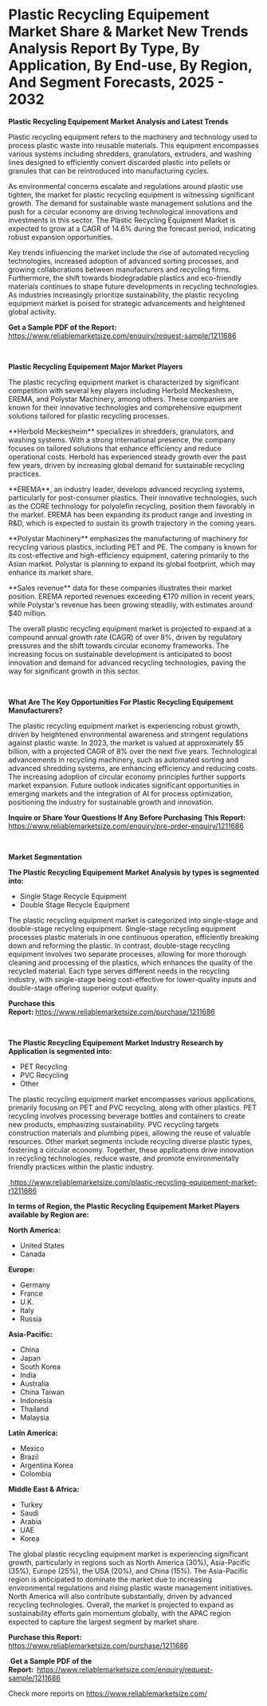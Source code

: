 <p><h1>Plastic Recycling Equipement Market Share & Market New Trends Analysis Report By Type, By Application, By End-use, By Region, And Segment Forecasts, 2025 - 2032</h1></p><p><strong>Plastic Recycling Equipement Market Analysis and Latest Trends</strong></p>
<p><p>Plastic recycling equipment refers to the machinery and technology used to process plastic waste into reusable materials. This equipment encompasses various systems including shredders, granulators, extruders, and washing lines designed to efficiently convert discarded plastic into pellets or granules that can be reintroduced into manufacturing cycles. </p><p>As environmental concerns escalate and regulations around plastic use tighten, the market for plastic recycling equipment is witnessing significant growth. The demand for sustainable waste management solutions and the push for a circular economy are driving technological innovations and investments in this sector. The Plastic Recycling Equipment Market is expected to grow at a CAGR of 14.6% during the forecast period, indicating robust expansion opportunities. </p><p>Key trends influencing the market include the rise of automated recycling technologies, increased adoption of advanced sorting processes, and growing collaborations between manufacturers and recycling firms. Furthermore, the shift towards biodegradable plastics and eco-friendly materials continues to shape future developments in recycling technologies. As industries increasingly prioritize sustainability, the plastic recycling equipment market is poised for strategic advancements and heightened global activity.</p></p>
<p><strong>Get a Sample PDF of the Report:&nbsp;</strong> <a href="https://www.reliablemarketsize.com/enquiry/request-sample/1211686?utm_campaign=2941&utm_medium=2&utm_source=Github&utm_content=ia&utm_term=24032025&utm_id=plastic-recycling-equipement">https://www.reliablemarketsize.com/enquiry/request-sample/1211686</a></p>
<p>&nbsp;</p>
<p><strong>Plastic Recycling Equipement Major Market Players</strong></p>
<p><p>The plastic recycling equipment market is characterized by significant competition with several key players including Herbold Meckesheim, EREMA, and Polystar Machinery, among others. These companies are known for their innovative technologies and comprehensive equipment solutions tailored for plastic recycling processes.</p><p>**Herbold Meckesheim** specializes in shredders, granulators, and washing systems. With a strong international presence, the company focuses on tailored solutions that enhance efficiency and reduce operational costs. Herbold has experienced steady growth over the past few years, driven by increasing global demand for sustainable recycling practices.</p><p>**EREMA**, an industry leader, develops advanced recycling systems, particularly for post-consumer plastics. Their innovative technologies, such as the CORE technology for polyolefin recycling, position them favorably in the market. EREMA has been expanding its product range and investing in R&D, which is expected to sustain its growth trajectory in the coming years.</p><p>**Polystar Machinery** emphasizes the manufacturing of machinery for recycling various plastics, including PET and PE. The company is known for its cost-effective and high-efficiency equipment, catering primarily to the Asian market. Polystar is planning to expand its global footprint, which may enhance its market share.</p><p>**Sales revenue** data for these companies illustrates their market position. EREMA reported revenues exceeding €170 million in recent years, while Polystar’s revenue has been growing steadily, with estimates around $40 million. </p><p>The overall plastic recycling equipment market is projected to expand at a compound annual growth rate (CAGR) of over 8%, driven by regulatory pressures and the shift towards circular economy frameworks. The increasing focus on sustainable development is anticipated to boost innovation and demand for advanced recycling technologies, paving the way for significant growth in this sector.</p></p>
<p>&nbsp;</p>
<p><strong>What Are The Key Opportunities For Plastic Recycling Equipement Manufacturers?</strong></p>
<p><p>The plastic recycling equipment market is experiencing robust growth, driven by heightened environmental awareness and stringent regulations against plastic waste. In 2023, the market is valued at approximately $5 billion, with a projected CAGR of 8% over the next five years. Technological advancements in recycling machinery, such as automated sorting and advanced shredding systems, are enhancing efficiency and reducing costs. The increasing adoption of circular economy principles further supports market expansion. Future outlook indicates significant opportunities in emerging markets and the integration of AI for process optimization, positioning the industry for sustainable growth and innovation.</p></p>
<p><strong>Inquire or Share Your Questions If Any Before Purchasing This Report:</strong> <a href="https://www.reliablemarketsize.com/enquiry/pre-order-enquiry/1211686?utm_campaign=2941&utm_medium=2&utm_source=Github&utm_content=ia&utm_term=24032025&utm_id=plastic-recycling-equipement">https://www.reliablemarketsize.com/enquiry/pre-order-enquiry/1211686</a></p>
<p>&nbsp;</p>
<p><strong>Market Segmentation</strong></p>
<p><strong>The Plastic Recycling Equipement Market Analysis by types is segmented into:</strong></p>
<p><ul><li>Single Stage Recycle Equipment</li><li>Double Stage Recycle Equipment</li></ul></p>
<p><p>The plastic recycling equipment market is categorized into single-stage and double-stage recycling equipment. Single-stage recycling equipment processes plastic materials in one continuous operation, efficiently breaking down and reforming the plastic. In contrast, double-stage recycling equipment involves two separate processes, allowing for more thorough cleaning and processing of the plastics, which enhances the quality of the recycled material. Each type serves different needs in the recycling industry, with single-stage being cost-effective for lower-quality inputs and double-stage offering superior output quality.</p></p>
<p><strong>Purchase this Report:&nbsp;</strong><a href="https://www.reliablemarketsize.com/purchase/1211686?utm_campaign=2941&utm_medium=2&utm_source=Github&utm_content=ia&utm_term=24032025&utm_id=plastic-recycling-equipement">https://www.reliablemarketsize.com/purchase/1211686</a></p>
<p>&nbsp;</p>
<p><strong>The Plastic Recycling Equipement Market Industry Research by Application is segmented into:</strong></p>
<p><ul><li>PET Recycling</li><li>PVC Recycling</li><li>Other</li></ul></p>
<p><p>The plastic recycling equipment market encompasses various applications, primarily focusing on PET and PVC recycling, along with other plastics. PET recycling involves processing beverage bottles and containers to create new products, emphasizing sustainability. PVC recycling targets construction materials and plumbing pipes, allowing the reuse of valuable resources. Other market segments include recycling diverse plastic types, fostering a circular economy. Together, these applications drive innovation in recycling technologies, reduce waste, and promote environmentally friendly practices within the plastic industry.</p></p>
<p><a href="https://www.reliablemarketsize.com/plastic-recycling-equipement-market-r1211686?utm_campaign=2941&utm_medium=2&utm_source=Github&utm_content=ia&utm_term=24032025&utm_id=plastic-recycling-equipement">&nbsp;https://www.reliablemarketsize.com/plastic-recycling-equipement-market-r1211686</a></p>
<p><strong>In terms of Region, the Plastic Recycling Equipement Market Players available by Region are:</strong></p>
<p>
    <p> <strong> North America: </strong>
        <ul>
            <li>United States</li>
            <li>Canada</li>
        </ul>
        </p> 
    <p> <strong> Europe: </strong>
        <ul>
            <li>Germany</li>
            <li>France</li>
            <li>U.K.</li>
            <li>Italy</li>
            <li>Russia</li>
        </ul>
        </p> 
    <p> <strong> Asia-Pacific: </strong>
        <ul>
            <li>China</li>
            <li>Japan</li>
            <li>South Korea</li>
            <li>India</li>
            <li>Australia</li>
            <li>China Taiwan</li>
            <li>Indonesia</li>
            <li>Thailand</li>
            <li>Malaysia</li>
        </ul>
        </p> 
    <p> <strong> Latin America: </strong>
        <ul>
            <li>Mexico</li>
            <li>Brazil</li>
            <li>Argentina Korea</li>
            <li>Colombia</li>
        </ul>
        </p> 
    <p> <strong> Middle East & Africa: </strong>
        <ul>
            <li>Turkey</li>
            <li>Saudi</li>
            <li>Arabia</li>
            <li>UAE</li>
            <li>Korea</li>
        </ul>
    </p>
    </p>
<p><p>The global plastic recycling equipment market is experiencing significant growth, particularly in regions such as North America (30%), Asia-Pacific (35%), Europe (25%), the USA (20%), and China (15%). The Asia-Pacific region is anticipated to dominate the market due to increasing environmental regulations and rising plastic waste management initiatives. North America will also contribute substantially, driven by advanced recycling technologies. Overall, the market is projected to expand as sustainability efforts gain momentum globally, with the APAC region expected to capture the largest segment by market share.</p></p>
<p><strong>Purchase this Report: </strong><a href="https://www.reliablemarketsize.com/purchase/1211686?utm_campaign=2941&utm_medium=2&utm_source=Github&utm_content=ia&utm_term=24032025&utm_id=plastic-recycling-equipement">https://www.reliablemarketsize.com/purchase/1211686</a></p>
<p>&nbsp;<strong>Get a Sample PDF of the Report:&nbsp;&nbsp;</strong><a href="https://www.reliablemarketsize.com/enquiry/request-sample/1211686?utm_campaign=2941&utm_medium=2&utm_source=Github&utm_content=ia&utm_term=24032025&utm_id=plastic-recycling-equipement">https://www.reliablemarketsize.com/enquiry/request-sample/1211686</a></p>
<p><strong></strong></p>
<p>Check more reports on <a href="https://www.reliablemarketsize.com/?utm_campaign=2941&utm_medium=2&utm_source=Github&utm_content=ia&utm_term=24032025&utm_id=plastic-recycling-equipement">https://www.reliablemarketsize.com/</a></p>